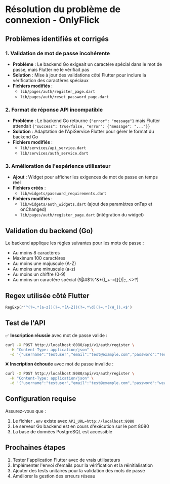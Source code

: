 # Résolution du problème de connexion - OnlyFlick

## Problèmes identifiés et corrigés

### 1. **Validation de mot de passe incohérente**
- **Problème** : Le backend Go exigeait un caractère spécial dans le mot de passe, mais Flutter ne le vérifiait pas
- **Solution** : Mise à jour des validations côté Flutter pour inclure la vérification des caractères spéciaux
- **Fichiers modifiés** :
  - `lib/pages/auth/register_page.dart`
  - `lib/pages/auth/reset_password_page.dart`

### 2. **Format de réponse API incompatible**
- **Problème** : Le backend Go retourne `{"error": "message"}` mais Flutter attendait `{"success": true/false, "error": {"message": "..."}}`
- **Solution** : Adaptation de l'ApiService Flutter pour gérer le format du backend Go
- **Fichiers modifiés** :
  - `lib/services/api_service.dart`
  - `lib/services/auth_service.dart`

### 3. **Amélioration de l'expérience utilisateur**
- **Ajout** : Widget pour afficher les exigences de mot de passe en temps réel
- **Fichiers créés** :
  - `lib/widgets/password_requirements.dart`
- **Fichiers modifiés** :
  - `lib/widgets/auth_widgets.dart` (ajout des paramètres onTap et onChanged)
  - `lib/pages/auth/register_page.dart` (intégration du widget)

## Validation du backend (Go)

Le backend applique les règles suivantes pour les mots de passe :
- Au moins 8 caractères
- Maximum 100 caractères
- Au moins une majuscule (A-Z)
- Au moins une minuscule (a-z)
- Au moins un chiffre (0-9)
- Au moins un caractère spécial (!@#$%^&*()_+-=[]{}|;:,.<>?)

## Regex utilisée côté Flutter

```dart
RegExp(r'^(?=.*[a-z])(?=.*[A-Z])(?=.*\d)(?=.*[\W_]).+$')
```

## Test de l'API

✅ **Inscription réussie** avec mot de passe valide :
```bash
curl -X POST http://localhost:8080/api/v1/auth/register \
  -H "Content-Type: application/json" \
  -d '{"username":"testuser","email":"test@example.com","password":"TestPassword123!"}'
```

❌ **Inscription échouée** avec mot de passe invalide :
```bash
curl -X POST http://localhost:8080/api/v1/auth/register \
  -H "Content-Type: application/json" \
  -d '{"username":"testuser","email":"test@example.com","password":"weak"}'
```

## Configuration requise

Assurez-vous que :
1. Le fichier `.env` existe avec `API_URL=http://localhost:8080`
2. Le serveur Go backend est en cours d'exécution sur le port 8080
3. La base de données PostgreSQL est accessible

## Prochaines étapes

1. Tester l'application Flutter avec de vrais utilisateurs
2. Implémenter l'envoi d'emails pour la vérification et la réinitialisation
3. Ajouter des tests unitaires pour la validation des mots de passe
4. Améliorer la gestion des erreurs réseau
